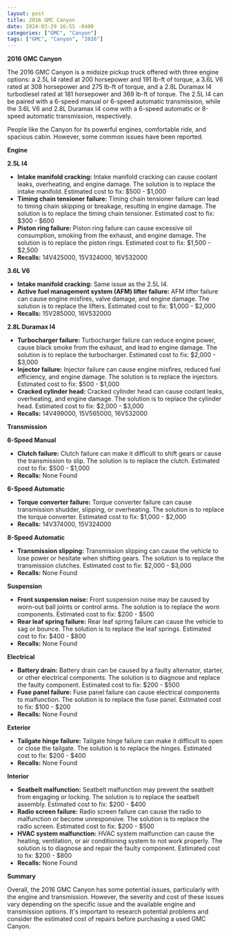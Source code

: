 ```yaml
---
layout: post
title: 2016 GMC Canyon
date: 2024-03-29 16:55 -0400
categories: ["GMC", "Canyon"]
tags: ["GMC", "Canyon", "2016"]
---
```

**2016 GMC Canyon**

The 2016 GMC Canyon is a midsize pickup truck offered with three engine options: a 2.5L I4 rated at 200 horsepower and 191 lb-ft of torque, a 3.6L V6 rated at 308 horsepower and 275 lb-ft of torque, and a 2.8L Duramax I4 turbodiesel rated at 181 horsepower and 369 lb-ft of torque. The 2.5L I4 can be paired with a 6-speed manual or 6-speed automatic transmission, while the 3.6L V6 and 2.8L Duramax I4 come with a 6-speed automatic or 8-speed automatic transmission, respectively.

People like the Canyon for its powerful engines, comfortable ride, and spacious cabin. However, some common issues have been reported.

**Engine**

**2.5L I4**

* **Intake manifold cracking:** Intake manifold cracking can cause coolant leaks, overheating, and engine damage. The solution is to replace the intake manifold. Estimated cost to fix: $500 - $1,000
* **Timing chain tensioner failure:** Timing chain tensioner failure can lead to timing chain skipping or breakage, resulting in engine damage. The solution is to replace the timing chain tensioner. Estimated cost to fix: $300 - $600
* **Piston ring failure:** Piston ring failure can cause excessive oil consumption, smoking from the exhaust, and engine damage. The solution is to replace the piston rings. Estimated cost to fix: $1,500 - $2,500
* **Recalls:** 14V425000, 15V324000, 16V532000

**3.6L V6**

* **Intake manifold cracking:** Same issue as the 2.5L I4.
* **Active fuel management system (AFM) lifter failure:** AFM lifter failure can cause engine misfires, valve damage, and engine damage. The solution is to replace the lifters. Estimated cost to fix: $1,000 - $2,000
* **Recalls:** 15V285000, 16V532000

**2.8L Duramax I4**

* **Turbocharger failure:** Turbocharger failure can reduce engine power, cause black smoke from the exhaust, and lead to engine damage. The solution is to replace the turbocharger. Estimated cost to fix: $2,000 - $3,000
* **Injector failure:** Injector failure can cause engine misfires, reduced fuel efficiency, and engine damage. The solution is to replace the injectors. Estimated cost to fix: $500 - $1,000
* **Cracked cylinder head:** Cracked cylinder head can cause coolant leaks, overheating, and engine damage. The solution is to replace the cylinder head. Estimated cost to fix: $2,000 - $3,000
* **Recalls:** 14V499000, 15V565000, 16V532000

**Transmission**

**6-Speed Manual**

* **Clutch failure:** Clutch failure can make it difficult to shift gears or cause the transmission to slip. The solution is to replace the clutch. Estimated cost to fix: $500 - $1,000
* **Recalls:** None Found

**6-Speed Automatic**

* **Torque converter failure:** Torque converter failure can cause transmission shudder, slipping, or overheating. The solution is to replace the torque converter. Estimated cost to fix: $1,000 - $2,000
* **Recalls:** 14V374000, 15V324000

**8-Speed Automatic**

* **Transmission slipping:** Transmission slipping can cause the vehicle to lose power or hesitate when shifting gears. The solution is to replace the transmission clutches. Estimated cost to fix: $2,000 - $3,000
* **Recalls:** None Found

**Suspension**

* **Front suspension noise:** Front suspension noise may be caused by worn-out ball joints or control arms. The solution is to replace the worn components. Estimated cost to fix: $200 - $500
* **Rear leaf spring failure:** Rear leaf spring failure can cause the vehicle to sag or bounce. The solution is to replace the leaf springs. Estimated cost to fix: $400 - $800
* **Recalls:** None Found

**Electrical**

* **Battery drain:** Battery drain can be caused by a faulty alternator, starter, or other electrical components. The solution is to diagnose and replace the faulty component. Estimated cost to fix: $200 - $500
* **Fuse panel failure:** Fuse panel failure can cause electrical components to malfunction. The solution is to replace the fuse panel. Estimated cost to fix: $100 - $200
* **Recalls:** None Found

**Exterior**

* **Tailgate hinge failure:** Tailgate hinge failure can make it difficult to open or close the tailgate. The solution is to replace the hinges. Estimated cost to fix: $200 - $400
* **Recalls:** None Found

**Interior**

* **Seatbelt malfunction:** Seatbelt malfunction may prevent the seatbelt from engaging or locking. The solution is to replace the seatbelt assembly. Estimated cost to fix: $200 - $400
* **Radio screen failure:** Radio screen failure can cause the radio to malfunction or become unresponsive. The solution is to replace the radio screen. Estimated cost to fix: $200 - $500
* **HVAC system malfunction:** HVAC system malfunction can cause the heating, ventilation, or air conditioning system to not work properly. The solution is to diagnose and repair the faulty component. Estimated cost to fix: $200 - $800
* **Recalls:** None Found

**Summary**

Overall, the 2016 GMC Canyon has some potential issues, particularly with the engine and transmission. However, the severity and cost of these issues vary depending on the specific issue and the available engine and transmission options. It's important to research potential problems and consider the estimated cost of repairs before purchasing a used GMC Canyon.
